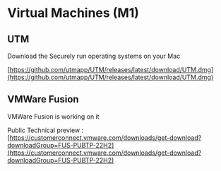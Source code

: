 # Virtual Machines (M1)

## UTM

Download the Securely run operating systems on your Mac

[https://github.com/utmapp/UTM/releases/latest/download/UTM.dmg](https://github.com/utmapp/UTM/releases/latest/download/UTM.dmg)

## VMWare Fusion

VMWare Fusion is working on it

Public Technical preview : [https://customerconnect.vmware.com/downloads/get-download?downloadGroup=FUS-PUBTP-22H2](https://customerconnect.vmware.com/downloads/get-download?downloadGroup=FUS-PUBTP-22H2)

